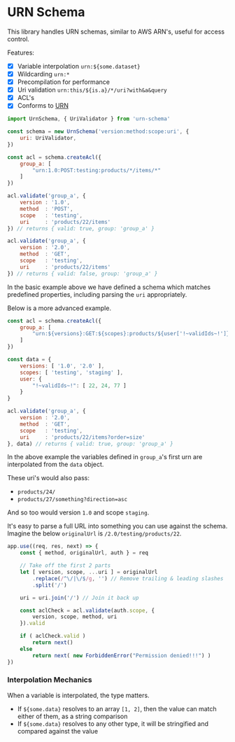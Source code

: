# URN Schema

This library handles URN schemas, similar to AWS ARN's, useful for access control.

Features:
- [x] Variable interpolation `urn:${some.dataset}`
- [x] Wildcarding `urn:*`
- [x] Precompilation for performance
- [x] Uri validation `urn:this/${is.a}/*/uri?with&a&query`
- [x] ACL's
- [x] Conforms to [URN](https://en.wikipedia.org/wiki/Uniform_Resource_Name)

```js
import UrnSchema, { UriValidator } from 'urn-schema'

const schema = new UrnSchema('version:method:scope:uri', {
    uri: UriValidator,
})

const acl = schema.createAcl({
    group_a: [
        "urn:1.0:POST:testing:products/*/items/*"
    ]
})

acl.validate('group_a', {
    version : '1.0',
    method  : 'POST',
    scope   : 'testing',
    uri     : 'products/22/items'
}) // returns { valid: true, group: 'group_a' }

acl.validate('group_a', {
    version : '2.0',
    method  : 'GET',
    scope   : 'testing',
    uri     : 'products/22/items'
}) // returns { valid: false, group: 'group_a' }

```

In the basic example above we have defined a schema which matches predefined properties, including parsing the `uri` appropriately.

Below is a more advanced example.

```js
const acl = schema.createAcl({
    group_a: [
        "urn:${versions}:GET:${scopes}:products/${user['!~validIds~!']}/*?direction&order"
    ]
})

const data = {
    versions: [ '1.0', '2.0' ],
    scopes: [ 'testing', 'staging' ],
    user: {
        "!~validIds~!": [ 22, 24, 77 ]
    }
}

acl.validate('group_a', {
    version : '2.0',
    method  : 'GET',
    scope   : 'testing',
    uri     : 'products/22/items?order=size'
}, data) // returns { valid: true, group: 'group_a' }
```

In the above example the variables defined in `group_a`'s first urn are interpolated from the `data` object.

These uri's would also pass:
- `products/24/`
- `products/27/something?direction=asc`

And so too would version `1.0` and scope `staging`.

It's easy to parse a full URL into something you can use against the schema.
Imagine the below `originalUrl` is `/2.0/testing/products/22`.

```js
app.use((req, res, next) => {
    const { method, originalUrl, auth } = req

    // Take off the first 2 parts
    let [ version, scope, ...uri ] = originalUrl
        .replace(/^\/|\/$/g, '') // Remove trailing & leading slashes
        .split('/')

    uri = uri.join('/') // Join it back up

    const aclCheck = acl.validate(auth.scope, {
        version, scope, method, uri
    }).valid

    if ( aclCheck.valid )
        return next()
    else
        return next( new ForbiddenError("Permission denied!!!") )
})

```

### Interpolation Mechanics

When a variable is interpolated, the type matters.

- If `${some.data}` resolves to an array `[1, 2]`, then the value can match either of them, as a string comparison
- If `${some.data}` resolves to any other type, it will be stringified and compared against the value
